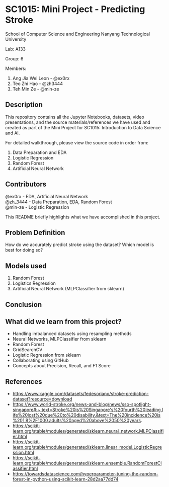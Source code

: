 # SC1015: Mini Project - Predicting Stroke
School of Computer Science and Engineering
Nanyang Technological University

Lab: A133

Group: 6

Members:
  1. Ang Jia Wei Leon - @ex0rx
  2. Teo Zhi Hao - @zh3444
  3. Teh Min Ze - @min-ze
  
## Description
This repository contains all the Jupyter Notebooks, datasets, video presentations, and the source materials/references we have used and created as part of the Mini Project for SC1015: Introduction to Data Science and AI.

For detailed walkthrough, please view the source code in order from:
1. Data Preparation and EDA
2. Logistic Regression
3. Random Forest
4. Artificial Neural Network

## Contributors
  @ex0rx - EDA, Artificial Neural Network <br />
  @zh_3444 - Data Preparation, EDA, Random Forest <br />
  @min-ze - Logistic Regression <br />

This README briefly highlights what we have accomplished in this project.
## Problem Definition
How do we accurately predict stroke using the dataset? Which model is best for doing so?

## Models used
  1. Random Forest
  2. Logistics Regression
  3. Artificial Neural Network (MLPClassifier from sklearn)
  
## Conclusion

## What did we learn from this project?
* Handling imbalanced datasets using resampling methods
* Neural Networks, MLPClassifier from sklearn
* Random Forest
* GridSearchCV
* Logistic Regression from sklearn
* Collaborating using GitHub
* Concepts about Precision, Recall, and F1 Score

## References
* https://www.kaggle.com/datasets/fedesoriano/stroke-prediction-dataset?resource=download
* https://www.world-stroke.org/news-and-blog/news/sso-spotlight-singapore#:~:text=Stroke%20is%20Singapore's%20fourth%20leading,life%20lost%20due%20to%20disability.&text=The%20incidence%20is%201.8%2F1000,adults%20aged%20above%2050%20years.
* https://scikit-learn.org/stable/modules/generated/sklearn.neural_network.MLPClassifier.html
* https://scikit-learn.org/stable/modules/generated/sklearn.linear_model.LogisticRegression.html
* https://scikit-learn.org/stable/modules/generated/sklearn.ensemble.RandomForestClassifier.html
* https://towardsdatascience.com/hyperparameter-tuning-the-random-forest-in-python-using-scikit-learn-28d2aa77dd74

